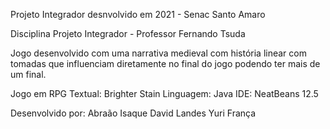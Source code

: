Projeto Integrador desnvolvido em 2021 - Senac Santo Amaro

Disciplina Projeto Integrador - Professor Fernando Tsuda

Jogo desenvolvido com uma narrativa medieval com história linear com tomadas que influenciam diretamente no final do jogo podendo ter mais de um final.

Jogo em RPG Textual: Brighter Stain
Linguagem: Java
IDE: NeatBeans 12.5

Desenvolvido por:
Abraão Isaque
David Landes
Yuri França
